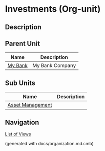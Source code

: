 # Investments (Org-unit)
## Description



## Parent Unit
| Name | Description |
|---|---|
| [My Bank](../../mybank/organization/my-bank-organization.md) | My Bank Company |

## Sub Units
| Name | Description |
|---|---|
| [Asset Management](../../mybank/investments/asset-management-org.md) |  |


## Navigation
[List of Views](../../views.md)

(generated with docs/organization.md.cmb)
